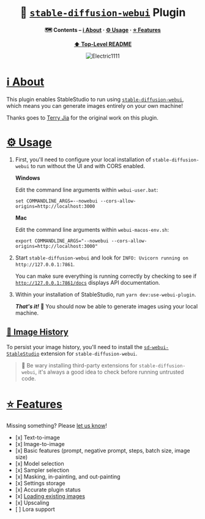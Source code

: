 <div align="center">

# 🔌 [`stable-diffusion-webui`](https://github.com/AUTOMATIC1111/stable-diffusion-webui) Plugin

**🗺 Contents – [ℹ️ About](#about) · [⚙️ Usage](#usage) · [⭐️ Features](#features)**

**[⬆️ Top-Level README](../../README.md)**

![Electric1111](../../misc/Electric1111.png)

</div>

# <a id="about" href="#about">ℹ️ About</a>

This plugin enables StableStudio to run using [`stable-diffusion-webui`](https://github.com/AUTOMATIC1111/stable-diffusion-webui), which means you can generate images entirely on your own machine!

Thanks goes to [Terry Jia](https://github.com/jtydhr88) for the original work on this plugin.

# <a id="usage" href="#usage">⚙️ Usage</a>

1.  First, you'll need to configure your local installation of `stable-diffusion-webui` to run without the UI and with CORS enabled.

    **Windows**

    Edit the command line arguments within `webui-user.bat`:

        set COMMANDLINE_ARGS=--nowebui --cors-allow-origins=http://localhost:3000

    **Mac**

    Edit the command line arguments within `webui-macos-env.sh`:

        export COMMANDLINE_ARGS="--nowebui --cors-allow-origins=http://localhost:3000"

2.  Start `stable-diffusion-webui` and look for `INFO: Uvicorn running on http://127.0.0.1:7861`.

    You can make sure everything is running correctly by checking to see if [`http://127.0.0.1:7861/docs`](http://127.0.0.1:7861/docs) displays API documentation.

3.  Within your installation of StableStudio, run `yarn dev:use-webui-plugin`.

    ***That's it!*** 🎉 You should now be able to generate images using your local machine.

## <a id="image-history" href="#image-history">💾 Image History</a>

To persist your image history, you'll need to install the [`sd-webui-StableStudio`](https://github.com/jtydhr88/sd-webui-StableStudio) extension for `stable-diffusion-webui`.

> 🛑 Be wary installing third-party extensions for `stable-diffusion-webui`, it's always a good idea to check before running untrusted code.

# <a id="features" href="#features">⭐️ Features</a>

Missing something? Please [let us know](https://github.com/Stability-AI/StableStudio/issues/new/choose)!

*   \[x] Text-to-image
*   \[x] Image-to-image
*   \[x] Basic features (prompt, negative prompt, steps, batch size, image size)
*   \[x] Model selection
*   \[x] Sampler selection
*   \[x] Masking, in-painting, and out-painting
*   \[x] Settings storage
*   \[x] Accurate plugin status
*   \[x] [Loading existing images]("#image-history)
*   \[x] Upscaling
*   \[ ] Lora support
